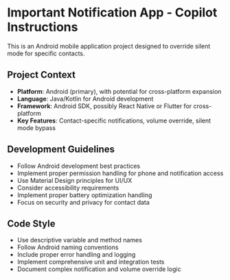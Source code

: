 <!-- Use this file to provide workspace-specific custom instructions to Copilot. For more details, visit https://code.visualstudio.com/docs/copilot/copilot-customization#_use-a-githubcopilotinstructionsmd-file -->

# Important Notification App - Copilot Instructions

This is an Android mobile application project designed to override silent mode for specific contacts.

## Project Context
- **Platform**: Android (primary), with potential for cross-platform expansion
- **Language**: Java/Kotlin for Android development
- **Framework**: Android SDK, possibly React Native or Flutter for cross-platform
- **Key Features**: Contact-specific notifications, volume override, silent mode bypass

## Development Guidelines
- Follow Android development best practices
- Implement proper permission handling for phone and notification access
- Use Material Design principles for UI/UX
- Consider accessibility requirements
- Implement proper battery optimization handling
- Focus on security and privacy for contact data

## Code Style
- Use descriptive variable and method names
- Follow Android naming conventions
- Include proper error handling and logging
- Implement comprehensive unit and integration tests
- Document complex notification and volume override logic
